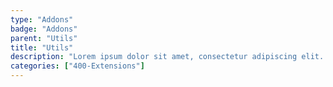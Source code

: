 ```yaml
---
type: "Addons"
badge: "Addons"
parent: "Utils"
title: "Utils"
description: "Lorem ipsum dolor sit amet, consectetur adipiscing elit. Nunc tempus laoreet leo sit amet iaculis."
categories: ["400-Extensions"]
---
```

